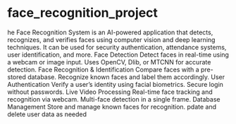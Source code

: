 # face_recognition_project
he Face Recognition System is an AI-powered application that detects, recognizes, and verifies faces using computer vision and deep learning techniques. It can be used for security authentication, attendance systems, user identification, and more.
 Face Detection
Detect faces in real-time using a webcam or image input.
Uses OpenCV, Dlib, or MTCNN for accurate detection.
Face Recognition & Identification
Compare faces with a pre-stored database.
Recognize known faces and label them accordingly.
User Authentication
Verify a user’s identity using facial biometrics.
Secure login without passwords.
 Live Video Processing
Real-time face tracking and recognition via webcam.
Multi-face detection in a single frame.
 Database Management
Store and manage known faces for recognition.
pdate and delete user data as needed
